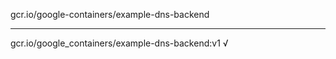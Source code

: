 gcr.io/google-containers/example-dns-backend 

----
gcr.io/google_containers/example-dns-backend:v1 √

